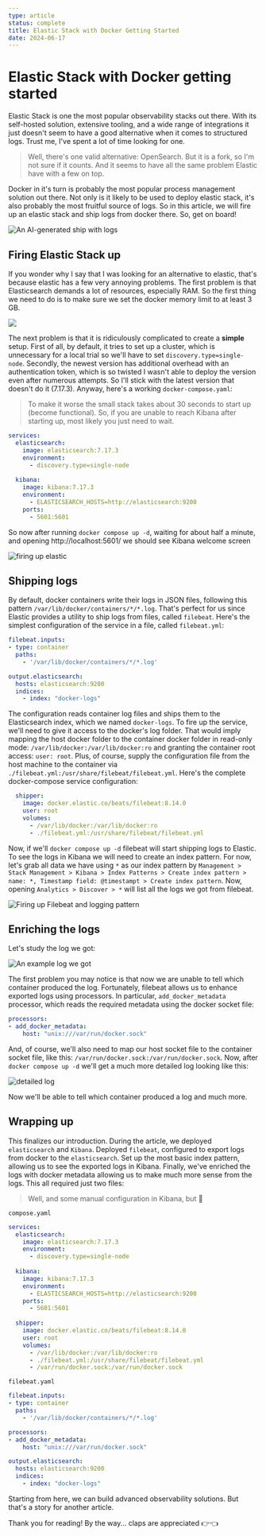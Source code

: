 ```yaml
---
type: article
status: complete
title: Elastic Stack with Docker Getting Started
date: 2024-06-17
---
```


# Elastic Stack with Docker getting started

Elastic Stack is one the most popular observability stacks out there. With its self-hosted solution, extensive tooling, and a wide range of integrations it just doesn't seem to have a good alternative when it comes to structured logs. Trust me, I've spent a lot of time looking for one.

> Well, there's one valid alternative: OpenSearch. But it is a fork, so I'm not sure if it counts. And it seems to have all the same problem Elastic have with a few on top.

Docker in it's turn is probably the most popular process management solution out there. Not only is it likely to be used to deploy elastic stack, it's also probably the most fruitful source of logs. So in this article, we will fire up an elastic stack and ship logs from docker there. So, get on board!

![An AI-generated ship with logs](docker-101-thumb.png)

## Firing Elastic Stack up

If you wonder why I say that I was looking for an alternative to elastic, that's because elastic has a few very annoying problems. The first problem is that Elasticsearch demands a lot of resources, especially RAM. So the first thing we need to do is to make sure we set the docker memory limit to at least 3 GB.

![](docker-ram-3gb.gif)

The next problem is that it is ridiculously complicated to create a **simple** setup. First of all, by default, it tries to set up a cluster, which is unnecessary for a local trial so we'll have to set `discovery.type=single-node`. Secondly, the newest version has additional overhead with an authentication token, which is so twisted I wasn't able to deploy the version even after numerous attempts. So I'll stick with the latest version that doesn't do it (7.17.3). Anyway, here's a working `docker-compose.yaml`:

> To make it worse the small stack takes about 30 seconds to start up (become functional). So, if you are unable to reach Kibana after starting up, most likely you just need to wait.

```yaml
services:
  elasticsearch:
    image: elasticsearch:7.17.3
    environment:
      - discovery.type=single-node
  
  kibana:
    image: kibana:7.17.3
    environment:
      - ELASTICSEARCH_HOSTS=http://elasticsearch:9200
    ports:
      - 5601:5601
```

So now after running `docker compose up -d`, waiting for about half a minute, and opening http://localhost:5601/ we should see Kibana welcome screen

![firing up elastic](firing-up-elastic.gif)

## Shipping logs

By default, docker containers write their logs in JSON files, following this pattern `/var/lib/docker/containers/*/*.log`. That's perfect for us since Elastic provides a utility to ship logs from files, called `filebeat`. Here's the simplest configuration of the service in a file, called `filebeat.yml`:

```yaml
filebeat.inputs:
- type: container
  paths:
    - '/var/lib/docker/containers/*/*.log'

output.elasticsearch:
  hosts: elasticsearch:9200
  indices:
    - index: "docker-logs"
```

The configuration reads container log files and ships them to the Elasticsearch index, which we named `docker-logs`. To fire up the service, we'll need to give it access to the docker's log folder. That would imply mapping the host docker folder to the container docker folder in read-only mode: `/var/lib/docker:/var/lib/docker:ro` and granting the container root access: `user: root`. Plus, of course, supply the configuration file from the host machine to the container via `./filebeat.yml:/usr/share/filebeat/filebeat.yml`. Here's the complete docker-compose service configuration:

```yaml
  shipper:
    image: docker.elastic.co/beats/filebeat:8.14.0
    user: root
    volumes:
      - /var/lib/docker:/var/lib/docker:ro
      - ./filebeat.yml:/usr/share/filebeat/filebeat.yml
```

Now, if we'll `docker compose up -d` filebeat will start shipping logs to Elastic. To see the logs in Kibana we will need to create an index pattern. For now, let's grab all data we have using `*` as our index pattern by `Management > Stack Management > Kibana > Index Patterns > Create index pattern > name: *, Timestamp field: @timestampt > Create index pattern`. Now, opening `Analytics > Discover > *` will list all the logs we got from filebeat.

![Firing up Filebeat and logging pattern](filebeat-start.gif)

## Enriching the logs

Let's study the log we got:

![An example log we got](starter-filebeat-log.png)

The first problem you may notice is that now we are unable to tell which container produced the log. Fortunately, filebeat allows us to enhance exported logs using processors. In particular, `add_docker_metadata` processor, which reads the required metadata using the docker socket file:

```yaml
processors:
- add_docker_metadata:
    host: "unix:///var/run/docker.sock"
```

And, of course, we'll also need to map our host socket file to the container socket file, like this: `/var/run/docker.sock:/var/run/docker.sock`. Now, after `docker compose up -d` we'll get a much more detailed log looking like this:

![detailed log](log-with-docker-meta.png)

Now we'll be able to tell which container produced a log and much more.

## Wrapping up

This finalizes our introduction. During the article, we deployed `elasticsearch` and `Kibana`. Deployed `filebeat`, configured to export logs from docker to the `elasticsearch`. Set up the most basic index pattern, allowing us to see the exported logs in Kibana. Finally, we've enriched the logs with docker metadata allowing us to make much more sense from the logs. This all required just two files:

> Well, and some manual configuration in Kibana, but 🤫

`compose.yaml`

```yaml
services:
  elasticsearch:
    image: elasticsearch:7.17.3
    environment:
      - discovery.type=single-node
  
  kibana:
    image: kibana:7.17.3
    environment:
      - ELASTICSEARCH_HOSTS=http://elasticsearch:9200
    ports:
      - 5601:5601
  
  shipper:
    image: docker.elastic.co/beats/filebeat:8.14.0
    user: root
    volumes:
      - /var/lib/docker:/var/lib/docker:ro
      - ./filebeat.yml:/usr/share/filebeat/filebeat.yml
      - /var/run/docker.sock:/var/run/docker.sock
```

`filebeat.yaml`

```yaml
filebeat.inputs:
- type: container
  paths:
    - '/var/lib/docker/containers/*/*.log'

processors:
- add_docker_metadata:
    host: "unix:///var/run/docker.sock"

output.elasticsearch:
  hosts: elasticsearch:9200
  indices:
    - index: "docker-logs"
```

Starting from here, we can build advanced observability solutions. But that's a story for another article.
 
Thank you for reading! By the way... claps are appreciated 👉👈
